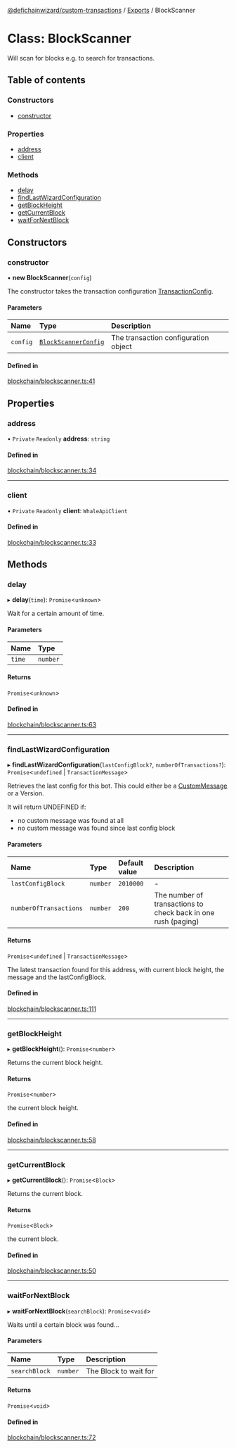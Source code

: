 [@defichainwizard/custom-transactions](../README.md) / [Exports](../modules.md) / BlockScanner

# Class: BlockScanner

Will scan for blocks e.g. to search for transactions.

## Table of contents

### Constructors

- [constructor](BlockScanner.md#constructor)

### Properties

- [address](BlockScanner.md#address)
- [client](BlockScanner.md#client)

### Methods

- [delay](BlockScanner.md#delay)
- [findLastWizardConfiguration](BlockScanner.md#findlastwizardconfiguration)
- [getBlockHeight](BlockScanner.md#getblockheight)
- [getCurrentBlock](BlockScanner.md#getcurrentblock)
- [waitForNextBlock](BlockScanner.md#waitfornextblock)

## Constructors

### constructor

• **new BlockScanner**(`config`)

The constructor takes the transaction configuration [TransactionConfig](../interfaces/TransactionConfig.md).

#### Parameters

| Name | Type | Description |
| :------ | :------ | :------ |
| `config` | [`BlockScannerConfig`](../interfaces/BlockScannerConfig.md) | The transaction configuration object |

#### Defined in

[blockchain/blockscanner.ts:41](https://github.com/DeFiChain-Wizard/custom-transcation-library/blob/1601ef0/src/blockchain/blockscanner.ts#L41)

## Properties

### address

• `Private` `Readonly` **address**: `string`

#### Defined in

[blockchain/blockscanner.ts:34](https://github.com/DeFiChain-Wizard/custom-transcation-library/blob/1601ef0/src/blockchain/blockscanner.ts#L34)

___

### client

• `Private` `Readonly` **client**: `WhaleApiClient`

#### Defined in

[blockchain/blockscanner.ts:33](https://github.com/DeFiChain-Wizard/custom-transcation-library/blob/1601ef0/src/blockchain/blockscanner.ts#L33)

## Methods

### delay

▸ **delay**(`time`): `Promise`<`unknown`\>

Wait for a certain amount of time.

#### Parameters

| Name | Type |
| :------ | :------ |
| `time` | `number` |

#### Returns

`Promise`<`unknown`\>

#### Defined in

[blockchain/blockscanner.ts:63](https://github.com/DeFiChain-Wizard/custom-transcation-library/blob/1601ef0/src/blockchain/blockscanner.ts#L63)

___

### findLastWizardConfiguration

▸ **findLastWizardConfiguration**(`lastConfigBlock?`, `numberOfTransactions?`): `Promise`<`undefined` \| `TransactionMessage`\>

Retrieves the last config for this bot. This could either be a [CustomMessage](../interfaces/CustomMessage.md) or a Version.

It will return UNDEFINED if:

- no custom message was found at all
- no custom message was found since last config block

#### Parameters

| Name | Type | Default value | Description |
| :------ | :------ | :------ | :------ |
| `lastConfigBlock` | `number` | `2010000` | - |
| `numberOfTransactions` | `number` | `200` | The number of transactions to check back in one rush (paging) |

#### Returns

`Promise`<`undefined` \| `TransactionMessage`\>

The latest transaction found for this address, with current block height, the message and the lastConfigBlock.

#### Defined in

[blockchain/blockscanner.ts:111](https://github.com/DeFiChain-Wizard/custom-transcation-library/blob/1601ef0/src/blockchain/blockscanner.ts#L111)

___

### getBlockHeight

▸ **getBlockHeight**(): `Promise`<`number`\>

Returns the current block height.

#### Returns

`Promise`<`number`\>

the current block height.

#### Defined in

[blockchain/blockscanner.ts:58](https://github.com/DeFiChain-Wizard/custom-transcation-library/blob/1601ef0/src/blockchain/blockscanner.ts#L58)

___

### getCurrentBlock

▸ **getCurrentBlock**(): `Promise`<`Block`\>

Returns the current block.

#### Returns

`Promise`<`Block`\>

the current block.

#### Defined in

[blockchain/blockscanner.ts:50](https://github.com/DeFiChain-Wizard/custom-transcation-library/blob/1601ef0/src/blockchain/blockscanner.ts#L50)

___

### waitForNextBlock

▸ **waitForNextBlock**(`searchBlock`): `Promise`<`void`\>

Waits until a certain block was found...

#### Parameters

| Name | Type | Description |
| :------ | :------ | :------ |
| `searchBlock` | `number` | The Block to wait for |

#### Returns

`Promise`<`void`\>

#### Defined in

[blockchain/blockscanner.ts:72](https://github.com/DeFiChain-Wizard/custom-transcation-library/blob/1601ef0/src/blockchain/blockscanner.ts#L72)
